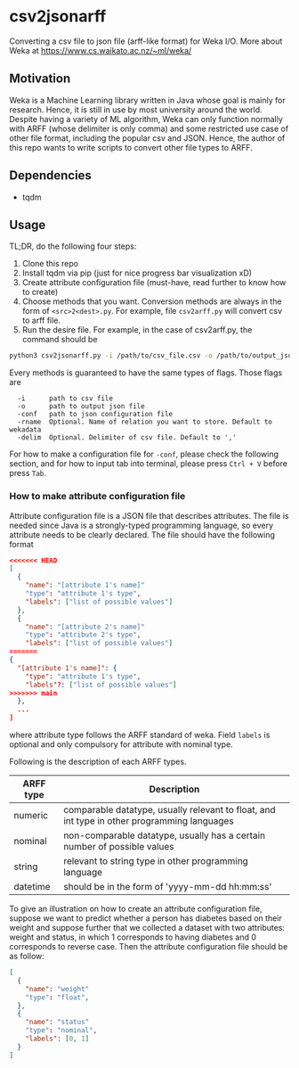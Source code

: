 # csv2jsonarff

Converting a csv file to json file (arff-like format) for Weka I/O. More about Weka at <https://www.cs.waikato.ac.nz/~ml/weka/>

## Motivation

Weka is a Machine Learning library written in Java whose goal is mainly for research. Hence, it is still in use by most university around the world. Despite having a variety of ML algorithm, Weka can only function normally with ARFF (whose delimiter is only comma) and some restricted use case of other file format, including the popular csv and JSON. Hence, the author of this repo wants to write scripts to convert other file types to ARFF.

## Dependencies

- tqdm

## Usage

TL;DR, do the following four steps:

1. Clone this repo
2. Install tqdm via pip (just for nice progress bar visualization xD)
3. Create attribute configuration file (must-have, read further to know how to create)
4. Choose methods that you want. Conversion methods are always in the form of ``<src>2<dest>.py``. For example, file ``csv2arff.py`` will convert csv to arff file.
5. Run the desire file. For example, in the case of csv2arff.py, the command should be

```bash
python3 csv2jsonarff.py -i /path/to/csv_file.csv -o /path/to/output_json_file.json -conf /path/to/attr_config.json
```

Every methods is guaranteed to have the same types of flags. Those flags are

```
  -i      path to csv file
  -o      path to output json file
  -conf   path to json configuration file
  -rname  Optional. Name of relation you want to store. Default to wekadata
  -delim  Optional. Delimiter of csv file. Default to ','
```

For how to make a configuration file for ``-conf``, please check the following section, and for how to input tab into terminal, please press ``Ctrl + V`` before press ``Tab``.

### How to make attribute configuration file

Attribute configuration file is a JSON file that describes attributes. The file is needed since Java is a strongly-typed programming language, so every attribute needs to be clearly declared. The file should have the following format

```JSON
<<<<<<< HEAD
[
  {
    "name": "[attribute 1's name]" 
    "type": "attribute 1's type",
    "labels": ["list of possible values"]
  },
  {
    "name": "[attribute 2's name]" 
    "type": "attribute 2's type",
    "labels": ["list of possible values"]
=======
{
  "[attribute 1's name]": {
    "type": "attribute 1's type",
    "labels"?: ["list of possible values"]
>>>>>>> main
  },
  ...
]
```

where attribute type follows the ARFF standard of weka. Field ``labels`` is optional and only compulsory for attribute with nominal type.

Following is the description of each ARFF types.

| ARFF type | Description                                                                                 |
|-----------|---------------------------------------------------------------------------------------------|
| numeric   | comparable datatype, usually relevant to float, and int type in other programming languages |
| nominal   | non-comparable datatype, usually has a certain number of possible values                    |
| string    | relevant to string type in other programming language                                       |
| datetime  | should be in the form of 'yyyy-mm-dd hh:mm:ss'                                              |

To give an illustration on how to create an attribute configuration file, suppose we want to predict whether a person has diabetes based on their weight and suppose further that we collected a dataset with two attributes: weight and status, in which 1 corresponds to having diabetes and 0 corresponds to reverse case. Then the attribute configuration file should be as follow:

```JSON
[
  {
    "name": "weight" 
    "type": "float",
  },
  {
    "name": "status" 
    "type": "nominal",
    "labels": [0, 1]
  }
]
```
